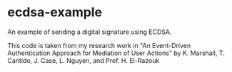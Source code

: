 # ecdsa-example
An example of sending a digital signature using ECDSA.

This code is taken from my research work in "An Event-Driven Authentication Approach for Mediation of User Actions" by K. Marshall, T. Cantido, J. Case, L. Nguyen, and Prof. H. El-Razouk

